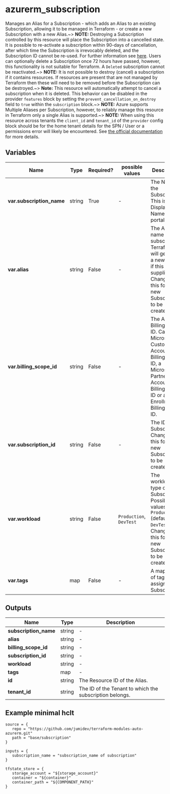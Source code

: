 # azurerm_subscription

Manages an Alias for a Subscription - which adds an Alias to an existing Subscription, allowing it to be managed in Terraform - or create a new Subscription with a new Alias.~> **NOTE:** Destroying a Subscription controlled by this resource will place the Subscription into a cancelled state. It is possible to re-activate a subscription within 90-days of cancellation, after which time the Subscription is irrevocably deleted, and the Subscription ID cannot be re-used. For further information see [here](https://docs.microsoft.com/azure/cost-management-billing/manage/cancel-azure-subscription#what-happens-after-subscription-cancellation). Users can optionally delete a Subscription once 72 hours have passed, however, this functionality is not suitable for Terraform. A `Deleted` subscription cannot be reactivated.~> **NOTE:** It is not possible to destroy (cancel) a subscription if it contains resources. If resources are present that are not managed by Terraform then these will need to be removed before the Subscription can be destroyed.~> **Note:** This resource will automatically attempt to cancel a subscription when it is deleted. This behavior can be disabled in the provider `features` block by setting the `prevent_cancellation_on_destroy` field to `true` within the `subscription` block.~> **NOTE:** Azure supports Multiple Aliases per Subscription, however, to reliably manage this resource in Terraform only a single Alias is supported.~> **NOTE:** When using this resource across tenants the `client_id` and `tenant_id` of the `provider` config block should be for the home tenant details for the SPN / User or a permissions error will likely be encountered. See [the official documentation](https://learn.microsoft.com/en-us/azure/cost-management-billing/manage/programmatically-create-subscription) for more details.

## Variables

| Name | Type | Required? |  possible values |  Description |
| ---- | ---- | --------- |  ----------- | ----------- |
| **var.subscription_name** | string | True | -  |  The Name of the Subscription. This is the Display Name in the portal. | 
| **var.alias** | string | False | -  |  The Alias name for the subscription. Terraform will generate a new GUID if this is not supplied. Changing this forces a new Subscription to be created. | 
| **var.billing_scope_id** | string | False | -  |  The Azure Billing Scope ID. Can be a Microsoft Customer Account Billing Scope ID, a Microsoft Partner Account Billing Scope ID or an Enrollment Billing Scope ID. | 
| **var.subscription_id** | string | False | -  |  The ID of the Subscription. Changing this forces a new Subscription to be created. | 
| **var.workload** | string | False | `Production`, `DevTest`  |  The workload type of the Subscription. Possible values are `Production` (default) and `DevTest`. Changing this forces a new Subscription to be created. | 
| **var.tags** | map | False | -  |  A mapping of tags to assign to the Subscription. | 



## Outputs

| Name | Type | Description |
| ---- | ---- | --------- | 
| **subscription_name** | string  | - | 
| **alias** | string  | - | 
| **billing_scope_id** | string  | - | 
| **subscription_id** | string  | - | 
| **workload** | string  | - | 
| **tags** | map  | - | 
| **id** | string  | The Resource ID of the Alias. | 
| **tenant_id** | string  | The ID of the Tenant to which the subscription belongs. | 

## Example minimal hclt

```hcl
source = {
   repo = "https://github.com/jumidev/terraform-modules-auto-azurerm.git" 
   path = "base/subscription" 
}

inputs = {
   subscription_name = "subscription_name of subscription" 
}

tfstate_store = {
   storage_account = "${storage_account}" 
   container = "${container}" 
   container_path = "${COMPONENT_PATH}" 
}


```
